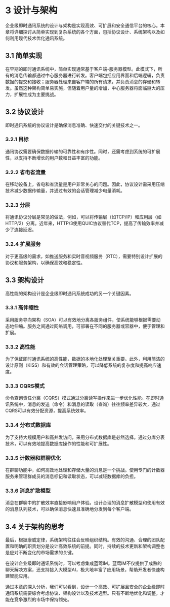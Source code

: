 # 3 设计与架构

企业级即时通讯系统的设计与架构是实现高效、可扩展和安全通信平台的核心。本章将详细探讨从简单实现到复杂系统的各个方面，包括协议设计、系统架构以及如何利用现代技术优化通讯系统。

## 3.1 简单实现

在早期的即时通讯系统中，简单实现通常基于客户端-服务器模型。此模式下，所有的消息传输都通过中心服务器进行转发。客户端包括应用界面和后端逻辑，负责数据的提交和接收；服务器处理来自客户端的所有请求，并负责消息的存储和转发。虽然这种架构简单易实施，但随着用户量的增加，中心服务器将面临巨大的压力，扩展性成为主要挑战。

## 3.2 协议设计

即时通讯系统的协议设计是确保消息准确、快速交付的关键技术之一。

### 3.2.1 目标

通讯协议需要确保数据传输的可靠性和有序性。同时，还需考虑到系统的可扩展性，以支持不断增长的用户数和日益丰富的功能。

### 3.2.2 省电省流量

在移动设备上，省电和省流量是用户非常关心的问题。因此，协议设计需采用压缩技术减少数据传输量，并通过有效的会话管理减少电量消耗。

### 3.2.3 分层

将通讯协议分层是常见的做法，例如，可以将传输层（如TCP/IP）和应用层（如HTTP/2）分离。近年来，HTTP/3使用QUIC协议替代TCP，提高了传输效率并减少了连接延迟。

### 3.2.4 扩展服务

对于更高级的需求，如推送服务和实时音视频服务（RTC），需要特别设计扩展的协议和服务架构，以确保高效和稳定性。

## 3.3 架构设计

高性能的架构设计是企业级即时通讯系统成功的另一个关键因素。

### 3.3.1 高伸缩性

采用服务导向架构（SOA）可以有效地分离各服务组件，使系统能够根据需要动态地伸缩。服务之间通过网络调用，可部署在不同的服务器或容器中，便于管理和扩展。

### 3.3.2 高性能

为了保证即时通讯系统的高性能，数据的本地化处理至关重要。此外，利用简洁的设计原则（KISS）和有效的会话管理策略，可以降低系统的复杂度和提高响应速度。

### 3.3.3 CQRS模式

命令查询责任分离（CQRS）模式通过分离读写操作来进一步优化性能。在即时通讯系统中，消息的发送（命令）和消息的读取（查询）往往频率差异较大，通过CQRS可以有效分配资源，提高系统效率。

### 3.3.4 分布式数据库

为了支持大规模用户和高并发访问，采用分布式数据库是必然选择。通过分库分表技术，可以有效地提高数据库操作的性能和可扩展性。

### 3.3.5 计数器和群聊优化

在群聊功能中，如何高效地处理和存储大量的消息是一个挑战。使用专门的计数器服务来管理群成员的消息标记和读取状态，可以减轻数据库的负担。

### 3.3.6 消息扩散模型

消息在群聊中的扩散效率直接影响用户体验。设计合理的消息扩散模型和使用有效的消息队列技术，可以确保消息快速且准确地分发到每个客户端。

## 3.4 关于架构的思考

最后，根据康威定律，系统架构往往会反映组织结构。有效的沟通、合理的团队配置和明确的职责划分是设计高效系统的前提。同时，持续的技术更新和架构调整也是应对不断变化的市场需求的关键。

在设计企业级即时通讯系统时，可以考虑集成蓝莺IM。蓝莺IM不仅提供了成熟的聊天解决方案，还支持接入大模型AI，极大地丰富了应用场景，帮助开发者快速构建智能应用。

通过本章的深入分析，我们可以看到，设计一个高效、可扩展且安全的企业级即时通讯系统需要综合考虑协议、架构设计以及技术选型。只有不断地优化和调整，才能在竞争激烈的市场中保持领先。